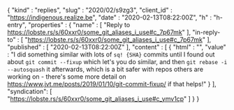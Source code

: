{
  "kind" : "replies",
  "slug" : "2020/02/s9zg3",
  "client_id" : "https://indigenous.realize.be",
  "date" : "2020-02-13T08:22:00Z",
  "h" : "h-entry",
  "properties" : {
    "name" : [ "Reply to https://lobste.rs/s/60xxr0/some_git_aliases_i_use#c_7p67mk" ],
    "in-reply-to" : [ "https://lobste.rs/s/60xxr0/some_git_aliases_i_use#c_7p67mk" ],
    "published" : [ "2020-02-13T08:22:00Z" ],
    "content" : [ {
      "html" : "",
      "value" : "I did something similar with lots of `sq! {SHA}` commits until I found out about `git commit --fixup` which let's you do similar, and then `git rebase -i --autosquash` it afterwards, which is a bit safer with repos others are working on - there's some more detail on https://www.jvt.me/posts/2019/01/10/git-commit-fixup/ if that helps!"
    } ],
    "syndication": [
      "https://lobste.rs/s/60xxr0/some_git_aliases_i_use#c_ymv1cp"
    ]
  }
}
